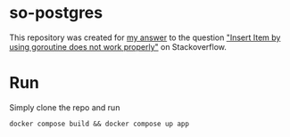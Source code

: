 so-postgres
===========

This repository was created for [my answer](https://stackoverflow.com/a/78057328/1296707) to the question ["Insert Item by using goroutine does not work properly"](https://stackoverflow.com/questions/78055954/insert-item-by-using-goroutine-does-not-work-properly) on Stackoverflow.

Run
===

Simply clone the repo and run

```shell
docker compose build && docker compose up app
```